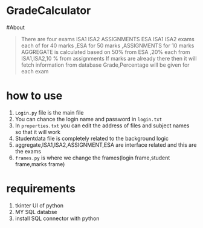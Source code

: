 # GradeCalculator

#About
> There are four exams ISA1 ISA2 ASSIGNMENTS ESA
> ISA1 ISA2 exams each of for 40 marks ,ESA for 50 marks ,ASSIGNMENTS for 10 marks
> AGGREGATE is calculated based on 50% from ESA ,20% each from ISA1,ISA2,10 % from assignments
> If marks are already there then it will fetch information from database
> Grade,Percentage will be given for each exam

# how to use
  1. `Login.py` file is the main file 
  2. You can chance the login name and password in `login.txt`
  3. In `properties.txt` you can edit the address of files and subject names so that it will work
  4. Studentdata file is completely related to the background logic
  5. aggregate,ISA1,ISA2,ASSIGNMENT,ESA are interface related and this are the exams
  6. `frames.py` is where we change the frames(login frame,student frame,marks frame)

# requirements
  1. tkinter UI of python
  2. MY SQL databse
  3. install SQL connector with python
     
